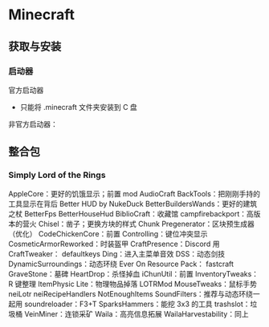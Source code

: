 # Minecraft


## 获取与安装
### 启动器
官方启动器
* 只能将 .minecraft 文件夹安装到 C 盘

非官方启动器：

## 整合包
### Simply Lord of the Rings
AppleCore：更好的饥饿显示；前置 mod
AudioCraft
BackTools：把刚刚手持的工具显示在背后
Better HUD by NukeDuck
BetterBuildersWands：更好的建筑之杖
BetterFps
BetterHouseHud
BiblioCraft：收藏馆
campfirebackport：高版本的营火
Chisel：凿子；更换方块的样式
Chunk Pregenerator：区块预生成器（优化）
CodeChickenCore：前置
Controlling：键位冲突显示
CosmeticArmorReworked：时装盔甲
CraftPresence：Discord 用
CraftTweaker：
defaultkeys
Ding：进入主菜单音效
DSS：动态剑技
DynamicSurroundings：动态环绕
Ever On Resource Pack：
fastcraft
GraveStone：墓碑
HeartDrop：杀怪掉血
iChunUtil：前置
InventoryTweaks：R 键整理
ItemPhysic Lite：物理物品掉落
LOTRMod
MouseTweaks：鼠标手势
neiLotr
neiRecipeHandlers
NotEnoughItems
SoundFilters：推荐与动态环绕一起用
soundreloader：F3+T
SparksHammers：能挖 3x3 的工具
trashslot：垃圾桶
VeinMiner：连锁采矿
Waila：高亮信息拓展
WailaHarvestability：同上
